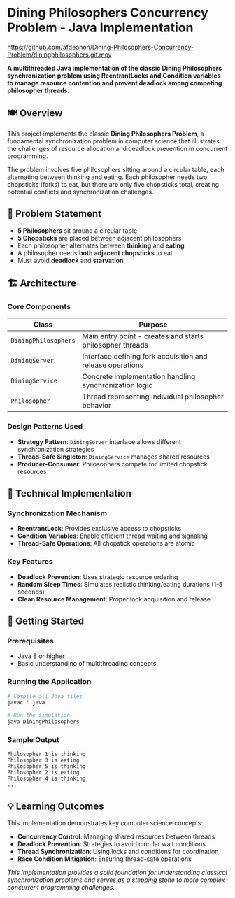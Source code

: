 # Dining Philosophers Concurrency Problem - Java Implementation

https://github.com/afdeanon/Dining-Philosophers-Concurrency-Problem/diningphilosophers.gif.mov

**A multithreaded Java implementation of the classic Dining Philosophers synchronization problem using ReentrantLocks and Condition variables to manage resource contention and prevent deadlock among competing philosopher threads.**

## 🍽️ Overview

This project implements the classic **Dining Philosophers Problem**, a fundamental synchronization problem in computer science that illustrates the challenges of resource allocation and deadlock prevention in concurrent programming.

The problem involves five philosophers sitting around a circular table, each alternating between thinking and eating. Each philosopher needs two chopsticks (forks) to eat, but there are only five chopsticks total, creating potential conflicts and synchronization challenges.

## 🎯 Problem Statement

- **5 Philosophers** sit around a circular table
- **5 Chopsticks** are placed between adjacent philosophers
- Each philosopher alternates between **thinking** and **eating**
- A philosopher needs **both adjacent chopsticks** to eat
- Must avoid **deadlock** and **starvation**

## 🏗️ Architecture

### Core Components

| Class | Purpose |
|-------|---------|
| `DiningPhilosophers` | Main entry point - creates and starts philosopher threads |
| `DiningServer` | Interface defining fork acquisition and release operations |
| `DiningService` | Concrete implementation handling synchronization logic |
| `Philosopher` | Thread representing individual philosopher behavior |

### Design Patterns Used

- **Strategy Pattern**: `DiningServer` interface allows different synchronization strategies
- **Thread-Safe Singleton**: `DiningService` manages shared resources
- **Producer-Consumer**: Philosophers compete for limited chopstick resources

## 🔧 Technical Implementation

### Synchronization Mechanism
- **ReentrantLock**: Provides exclusive access to chopsticks
- **Condition Variables**: Enable efficient thread waiting and signaling
- **Thread-Safe Operations**: All chopstick operations are atomic

### Key Features
- **Deadlock Prevention**: Uses strategic resource ordering
- **Random Sleep Times**: Simulates realistic thinking/eating durations (1-5 seconds)
- **Clean Resource Management**: Proper lock acquisition and release

## 🚀 Getting Started

### Prerequisites
- Java 8 or higher
- Basic understanding of multithreading concepts

### Running the Application

```bash
# Compile all Java files
javac *.java

# Run the simulation
java DiningPhilosophers
```

### Sample Output
```
Philosopher 1 is thinking
Philosopher 3 is eating
Philosopher 5 is thinking
Philosopher 2 is eating
Philosopher 4 is thinking
...
```

## 💡 Learning Outcomes

This implementation demonstrates key computer science concepts:

- **Concurrency Control**: Managing shared resources between threads
- **Deadlock Prevention**: Strategies to avoid circular wait conditions
- **Thread Synchronization**: Using locks and conditions for coordination
- **Race Condition Mitigation**: Ensuring thread-safe operations

*This implementation provides a solid foundation for understanding classical synchronization problems and serves as a stepping stone to more complex concurrent programming challenges.*
